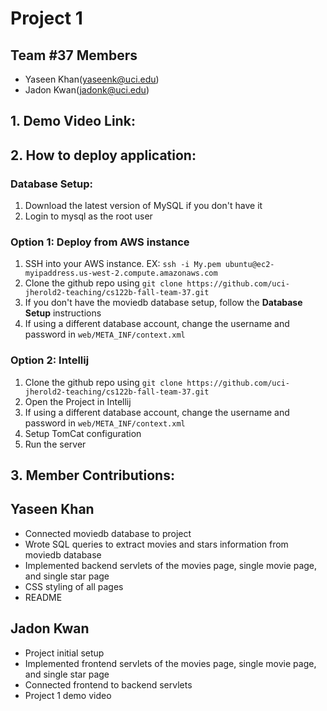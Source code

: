 # Project 1 
## Team #37 Members
- Yaseen Khan(yaseenk@uci.edu)
- Jadon Kwan(jadonk@uci.edu)

## 1. Demo Video Link: 

## 2. How to deploy application:

### Database Setup:
1. Download the latest version of MySQL if you don't have it
2. Login to mysql as the root user

### Option 1: Deploy from AWS instance
1. SSH into your AWS instance. EX: ```ssh -i My.pem ubuntu@ec2-myipaddress.us-west-2.compute.amazonaws.com```
2. Clone the github repo using ```git clone https://github.com/uci-jherold2-teaching/cs122b-fall-team-37.git```
3. If you don't have the moviedb database setup, follow the **Database Setup** instructions
4. If using a different database account, change the username and password in ```web/META_INF/context.xml```

### Option 2: Intellij
1. Clone the github repo using ```git clone https://github.com/uci-jherold2-teaching/cs122b-fall-team-37.git```
2. Open the Project in Intellij
3. If using a different database account, change the username and password in ```web/META_INF/context.xml```
4. Setup TomCat configuration
5. Run the server

## 3. Member Contributions:
## Yaseen Khan
- Connected moviedb database to project
- Wrote SQL queries to extract movies and stars information from moviedb database
- Implemented backend servlets of the movies page, single movie page, and single star page
- CSS styling of all pages
- README

## Jadon Kwan
- Project initial setup
- Implemented frontend servlets of the movies page, single movie page, and single star page
- Connected frontend to backend servlets
- Project 1 demo video


